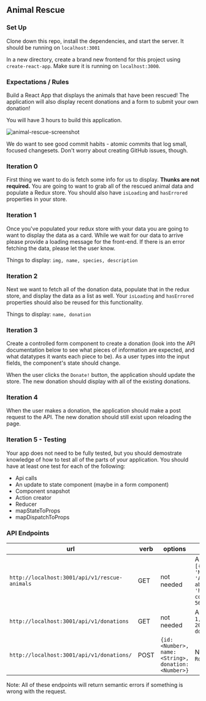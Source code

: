 ## Animal Rescue

### Set Up

Clone down this repo, install the dependencies, and start the server.  It should be running on `localhost:3001`

In a new directory, create a brand new frontend for this project using ` create-react-app`.  Make sure it is running on `localhost:3000`.

### Expectations / Rules

Build a React App that displays the animals that have been rescued!  The application will also display recent donations and a form to submit your own donation!

You will have 3 hours to build this application.

![animal-rescue-screenshot](./assets/animal-rescue-screenshot.png)

We do want to see good commit habits - atomic commits that log small, focused changesets. Don't worry about creating GitHub issues, though.

### Iteration 0

First thing we want to do is fetch some info for us to display. **Thunks are not required.**
You are going to want to grab all of the rescued animal data and populate a Redux store. You should also have `isLoading` and `hasErrored` properties in your store.

### Iteration 1

Once you've populated your redux store with your data you are going to want to display the data as a card. While we wait for our data to arrive please provide a loading message for the front-end. If there is an error fetching the data, please let the user know.

Things to display:
`img, name, species, description`

### Iteration 2

Next we want to fetch all of the donation data, populate that in the redux store, and display the data as a list as well. Your `isLoading` and `hasErrored` properties should also be reused for this functionality.

Things to display:
`name, donation`

### Iteration 3

Create a controlled form component to create a donation (look into the API documentation below to see what pieces of information are expected, and what datatypes it wants each piece to be). As a user types into the input fields, the component's state should change.

When the user clicks the `Donate!` button, the application should update the store.  The new donation should display with all of the existing donations.

### Iteration 4

When the user makes a donation, the application should make a post request to the API.  The new donation should still exist upon reloading the page.

### Iteration 5 - Testing

Your app does not need to be fully tested, but you should demostrate knowledge of how to test all of the parts of your application. You should have at least one test for each of the following:

* Api calls
* An update to state component (maybe in a form component)
* Component snapshot
* Action creator
* Reducer
* mapStateToProps
* mapDispatchToProps

### API Endpoints

| url | verb | options | sample response |
| ----|------|---------|---------------- |
| `http://localhost:3001/api/v1/rescue-animals` | GET | not needed | Array of all existing animals rescued: `[{ id: 1, name: 'Nala', species: 'Mountain Lion', description: 'Although subject to previous animal abuse...', img: 'https://www.turpentinecreek.org/wp-content/uploads/2018/02/Nala-56782.jpg' }` |
| `http://localhost:3001/api/v1/donations` | GET | not needed | Array of all existing donations: `[{ id: 1, name: 'Travis Rollins', donation: 200 }, {id: 2, name: 'Leta Keane', donation: 400 }]` |
| `http://localhost:3001/api/v1/donations/` | POST | `{id: <Number>, name: <String>, donation: <Number>}` | New donation: `{ id: 1, name: 'Travis Rollins', donation: 200 }` |

Note: All of these endpoints will return semantic errors if something is wrong with the request.
